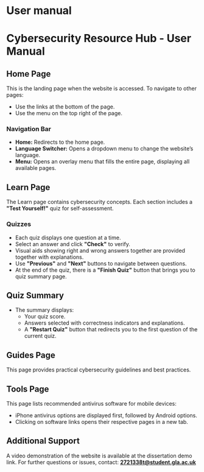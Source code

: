 # User manual 

# Cybersecurity Resource Hub - User Manual

## Home Page
This is the landing page when the website is accessed. To navigate to other pages:
- Use the links at the bottom of the page.
- Use the menu on the top right of the page.

### Navigation Bar
- **Home:** Redirects to the home page.
- **Language Switcher:** Opens a dropdown menu to change the website’s language.
- **Menu:** Opens an overlay menu that fills the entire page, displaying all available pages.

## Learn Page
The Learn page contains cybersecurity concepts. Each section includes a **"Test Yourself!"** quiz for self-assessment.

### Quizzes
- Each quiz displays one question at a time.
- Select an answer and click **"Check"** to verify.
- Visual aids showing right and wrong answers together are provided together with explanations.
- Use **"Previous"** and **"Next"** buttons to navigate between questions.
- At the end of the quiz, there is a  **"Finish Quiz"** button that brings you to quiz summary page.

## Quiz Summary
- The summary displays:
  - Your quiz score.
  - Answers selected with correctness indicators and explanations.
  - A **"Restart Quiz"** button that redirects you to the first question of the current quiz.

## Guides Page
This page provides practical cybersecurity guidelines and best practices.

## Tools Page
This page lists recommended antivirus software for mobile devices:
- iPhone antivirus options are displayed first, followed by Android options.
- Clicking on software links opens their respective pages in a new tab.

## Additional Support
A video demonstration of the website is available at the dissertation demo link.
For further questions or issues, contact: **2721338t@student.gla.ac.uk**
